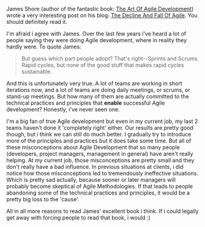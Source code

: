 James Shore (author of the fantastic book: <a href="/blog/2008/05/the-art-of-agile-development/">The Art Of Agile Development</a>) wrote a very interesting post on his blog: <a href="http://jamesshore.com/Blog/The-Decline-and-Fall-of-Agile.html">The Decline And Fall Of Agile</a>.  You should definitely read it.

I'm afraid i agree with James.  Over the last few years i've heard a lot of people saying they were doing Agile development, where in reality they hardly were.  To quote James:

<blockquote>But guess which part people adopt? That's right--Sprints and Scrums. Rapid cycles, but none of the good stuff that makes rapid cycles sustainable.</blockquote>

And this is unfortunately very true.  A lot of teams are working in short iterations now, and a lot of teams are doing daily meetings, or scrums, or stand-up meetings.  But how many of them are actually committed to the technical practices and principles that <strong>enable</strong> successful Agile development? Honestly, i've never seen one.  

I'm a big fan of true Agile development but even in my current job, my last 2 teams haven't done it 'completely right' either.  Our results are pretty good though, but i think we can still do much better.  I gradually try to introduce more of the principles and practices but it does take some time.  But all of these misconceptions about Agile Development that so many people (developers, project managers, management in general) have aren't really helping.  At my current job, those misconceptions are pretty small and they don't really have a bad influence.  In previous situations at clients, i did notice how those misconceptions led to tremendously ineffective situations.  Which is pretty sad actually, because sooner or later managers will probably become skeptical of Agile Methodologies.  If that leads to people abandoning some of the technical practices and principles, it would be a pretty big loss to the 'cause'.
 
All in all more reasons to read James' excellent book i think.  If i could legally get away with forcing people to read that book, i would :)